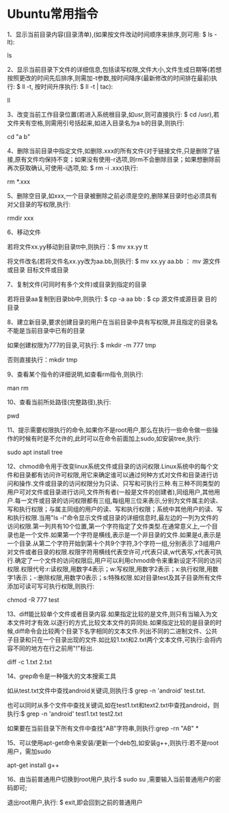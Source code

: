 # Ubuntu常用指令

1、显示当前目录内容(目录清单),(如果按文件改动时间顺序来排序,则可用: $ ls -lt):

ls

2、显示当前目录下文件的详细信息,包括读写权限,文件大小,文件生成日期等(若想按照更改的时间先后排序,则需加-t参数,按时间降序(最新修改的时间排在最前)执行: $ ll -t, 按时间升序执行: $ ll -t | tac):

ll

3、改变当前工作目录位置(若进入系统根目录,如usr,则可直接执行: $ cd /usr),若文件夹有空格,则需用引号括起来,如进入目录名为a b的目录,则执行:

cd "a b"

4、删除当前目录中指定文件,如删除.xxx的所有文件(对于链接文件,只是删除了链接,原有文件均保持不变；如果没有使用-r选项,则rm不会删除目录；如果想删除前再次获取确认,可使用-i选项,如: $ rm -i .xxx)执行:

rm *.xxx

5、删除空目录,如xxx,一个目录被删除之前必须是空的,删除某目录时也必须具有对父目录的写权限,执行:

rmdir xxx

6、移动文件

若将文件xx.yy移动到目录tt中,则执行：$ mv xx.yy tt

将文件改名(若将文件名xx.yy改为aa.bb,则执行:  $ mv xx.yy aa.bb ： mv 源文件或目录 目标文件或目录

7、复制文件(可同时有多个文件)或目录到指定的目录

若将目录aa复制到目录bb中,则执行: $ cp -a aa bb : $ cp 源文件或源目录 目的目录

8、建立新目录,要求创建目录的用户在当前目录中具有写权限,并且指定的目录名不能是当前目录中已有的目录

如果创建权限为777的目录,可执行: $ mkdir  -m 777 tmp

否则直接执行：mkdir tmp

9、查看某个指令的详细说明,如查看rm指令,则执行:

man rm

10、查看当前所处路径(完整路径),执行:

pwd

11、提示需要权限执行的命令,如果你不是root用户,那么在执行一些命令做一些操作的时候有时是不允许的,此时可以在命令前面加上sudo,如安装tree,执行:

sudo apt install tree

12、chmod命令用于改变linux系统文件或目录的访问权限.Linux系统中的每个文件和目录都有访问许可权限,用它来确定谁可以通过何种方式对文件和目录进行访问和操作.文件或目录的访问权限分为只读、只写和可执行三种.有三种不同类型的用户可对文件或目录进行访问,文件所有者(一般是文件的创建者),同组用户,其他用户.每一文件或目录的访问权限都有三组,每组用三位来表示,分别为文件属主的读、写和执行权限；与属主同组的用户的读、写和执行权限；系统中其他用户的读、写和执行权限.当用"ls -l"命令显示文件或目录的详细信息时,最左边的一列为文件的访问权限.第一列共有10个位置,第一个字符指定了文件类型.在通常意义上,一个目录也是一个文件.如果第一个字符是横线,表示是一个非目录的文件.如果是d,表示是一个目录.从第二个字符开始到第十个共9个字符,3个字符一组,分别表示了3组用户对文件或者目录的权限.权限字符用横线代表空许可,r代表只读,w代表写,x代表可执行.确定了一个文件的访问权限后,用户可以利用chmod命令来重新设定不同的访问权限.权限代号:r:读权限,用数字4表示；w:写权限,用数字2表示；x:执行权限,用数字1表示；-:删除权限,用数字0表示；s:特殊权限.如对目录test及其子目录所有文件添加可读可写可执行权限,则执行:

chmod -R 777 test

13、diff能比较单个文件或者目录内容.如果指定比较的是文件,则只有当输入为文本文件时才有效.以逐行的方式,比较文本文件的异同处.如果指定比较的是目录的时候,diff命令会比较两个目录下名字相同的文本文件.列出不同的二进制文件、公共子目录和只在一个目录出现的文件.如比较1.txt和2.txt两个文本文件,可执行:会将内容不同的地方在行之前用"!"标出.

diff -c 1.txt 2.txt

14、grep命令是一种强大的文本搜索工具

如从test.txt文件中查找android关键词,则执行:$ grep -n 'android' test.txt.

也可以同时从多个文件中查找关键词,如在test1.txt和text2.txt中查找android，则执行:$ grep -n 'android' test1.txt test2.txt

如果要在当前目录下所有文件中查找"AB"字符串,则执行:grep -rn "AB" *

15、可以使用apt-get命令来安装/更新一个deb包,如安装g++,则执行:若不是root用户，需加sudo

apt-get install g++

16、由当前普通用户切换到root用户,执行:$ sudo su ,需要输入当前普通用户的密码即可;

退出root用户,执行: $ exit,即会回到之前的普通用户
